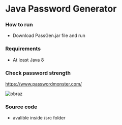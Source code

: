 # Java Password Generator

### How to run
- Download PassGen.jar file and run

### Requirements
- At least Java 8

### Check password strength
https://www.passwordmonster.com/



![obraz](https://user-images.githubusercontent.com/32677600/145821728-86b17d3a-6004-4c67-a531-9b5ab4159a5d.png)


### Source code
- avalible inside /src folder

